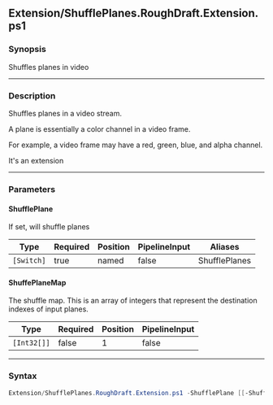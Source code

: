 Extension/ShufflePlanes.RoughDraft.Extension.ps1
------------------------------------------------

### Synopsis
Shuffles planes in video

---

### Description

Shuffles planes in a video stream.

A plane is essentially a color channel in a video frame.

For example, a video frame may have a red, green, blue, and alpha channel.

It's an extension

---

### Parameters
#### **ShufflePlane**
If set, will shuffle planes

|Type      |Required|Position|PipelineInput|Aliases      |
|----------|--------|--------|-------------|-------------|
|`[Switch]`|true    |named   |false        |ShufflePlanes|

#### **ShuffePlaneMap**
The shuffle map.
This is an array of integers that represent the destination indexes of input planes.

|Type       |Required|Position|PipelineInput|
|-----------|--------|--------|-------------|
|`[Int32[]]`|false   |1       |false        |

---

### Syntax
```PowerShell
Extension/ShufflePlanes.RoughDraft.Extension.ps1 -ShufflePlane [[-ShuffePlaneMap] <Int32[]>] [<CommonParameters>]
```
